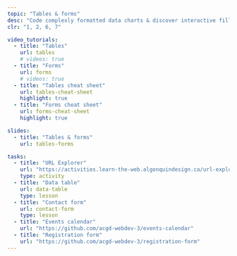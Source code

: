 ```yaml
---
topic: "Tables & forms"
desc: "Code complexly formatted data charts & discover interactive fillable forms."
clr: "1, 2, 6, 7"

video_tutorials:
  - title: "Tables"
    url: tables
    # videos: true
  - title: "Forms"
    url: forms
    # videos: true
  - title: "Tables cheat sheet"
    url: tables-cheat-sheet
    highlight: true
  - title: "Forms cheat sheet"
    url: forms-cheat-sheet
    highlight: true

slides:
  - title: "Tables & forms"
    url: tables-forms

tasks:
  - title: "URL Explorer"
    url: "https://activities.learn-the-web.algonquindesign.ca/url-explorer/"
    type: activity
  - title: "Data table"
    url: data-table
    type: lesson
  - title: "Contact form"
    url: contact-form
    type: lesson
  - title: "Events calendar"
    url: "https://github.com/acgd-webdev-3/events-calendar"
  - title: "Registration form"
    url: "https://github.com/acgd-webdev-3/registration-form"
---
```

